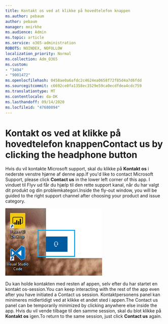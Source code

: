 ```yaml
---
title: Kontakt os ved at klikke på hovedtelefon knappen
ms.author: pebaum
author: pebaum
manager: mnirkhe
ms.audience: Admin
ms.topic: article
ms.service: o365-administration
ROBOTS: NOINDEX, NOFOLLOW
localization_priority: Normal
ms.collection: Adm_O365
ms.custom:
- "3494"
- "9001472"
ms.openlocfilehash: 0458ae0a6afdc2c4624ea0658f72f85d4a7d6fdd
ms.sourcegitcommit: c6692ce0fa1358ec3529e59ca0ecdfdea4cdc759
ms.translationtype: MT
ms.contentlocale: da-DK
ms.lasthandoff: 09/14/2020
ms.locfileid: "47680894"
---
```

# <a name="contact-us-by-clicking-the-headphone-button"></a><span data-ttu-id="b6f06-102">Kontakt os ved at klikke på hovedtelefon knappen</span><span class="sxs-lookup"><span data-stu-id="b6f06-102">Contact us by clicking the headphone button</span></span>

<span data-ttu-id="b6f06-103">Hvis du vil kontakte Microsoft support, skal du klikke på **Kontakt os** i nederste venstre hjørne af denne app.</span><span class="sxs-lookup"><span data-stu-id="b6f06-103">If you'd like to contact Microsoft Support, please click **Contact us** in the lower left corner of this app.</span></span> <span data-ttu-id="b6f06-104">I vinduet til Flyv ud får du hjælp til den rette support kanal, når du har valgt dit produkt og din problemkategori.</span><span class="sxs-lookup"><span data-stu-id="b6f06-104">Inside the fly-out window, you will be guided to the right support channel after choosing your product and issue category.</span></span>

![Kontakt os ved at klikke på hovedtelefon-ikonet.](media/contact-us-headphone-icon.png)

<span data-ttu-id="b6f06-106">Du kan holde kontakten med resten af appen, selv efter du har startet en kontakt os-session.</span><span class="sxs-lookup"><span data-stu-id="b6f06-106">You can keep interacting with the rest of the app even after you have initiated a Contact us session.</span></span> <span data-ttu-id="b6f06-107">Kontaktpersonens panel kan minimeres midlertidigt ved at klikke et andet sted i appen.</span><span class="sxs-lookup"><span data-stu-id="b6f06-107">The Contact us panel can be temporarily minimized by clicking anywhere else inside the app.</span></span> <span data-ttu-id="b6f06-108">Hvis du vil vende tilbage til den samme session, skal du blot klikke på **Kontakt os** igen.</span><span class="sxs-lookup"><span data-stu-id="b6f06-108">To return to the same session, just click **Contact us** again.</span></span>
